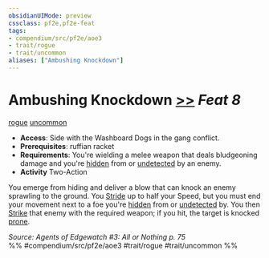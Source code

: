 ```yaml
---
obsidianUIMode: preview
cssclass: pf2e,pf2e-feat
tags:
- compendium/src/pf2e/aoe3
- trait/rogue
- trait/uncommon
aliases: ["Ambushing Knockdown"]
---
```

# Ambushing Knockdown  [>>](chapter-9-playing-the-game.md#Actions "Two-Action") *Feat 8*  
[rogue](Reference/Rules/Traits/rogue.md "Rogue Class Trait")  [uncommon](uncommon.md "Uncommon Rarity Trait")  

- **Access**: Side with the Washboard Dogs in the gang conflict.
- **Prerequisites**: ruffian racket
- **Requirements**: You're wielding a melee weapon that deals bludgeoning damage and you're [hidden](conditions.md#Hidden) from or [undetected](conditions.md#Undetected) by an enemy.
- **Activity** Two-Action

You emerge from hiding and deliver a blow that can knock an enemy sprawling to the ground. You [Stride](stride.md) up to half your Speed, but you must end your movement next to a foe you're [hidden](conditions.md#Hidden) from or [undetected](conditions.md#Undetected) by. You then [Strike](strike.md) that enemy with the required weapon; if you hit, the target is knocked [prone](conditions.md#Prone).

*Source: Agents of Edgewatch #3: All or Nothing p. 75*  
%% #compendium/src/pf2e/aoe3 #trait/rogue #trait/uncommon %%